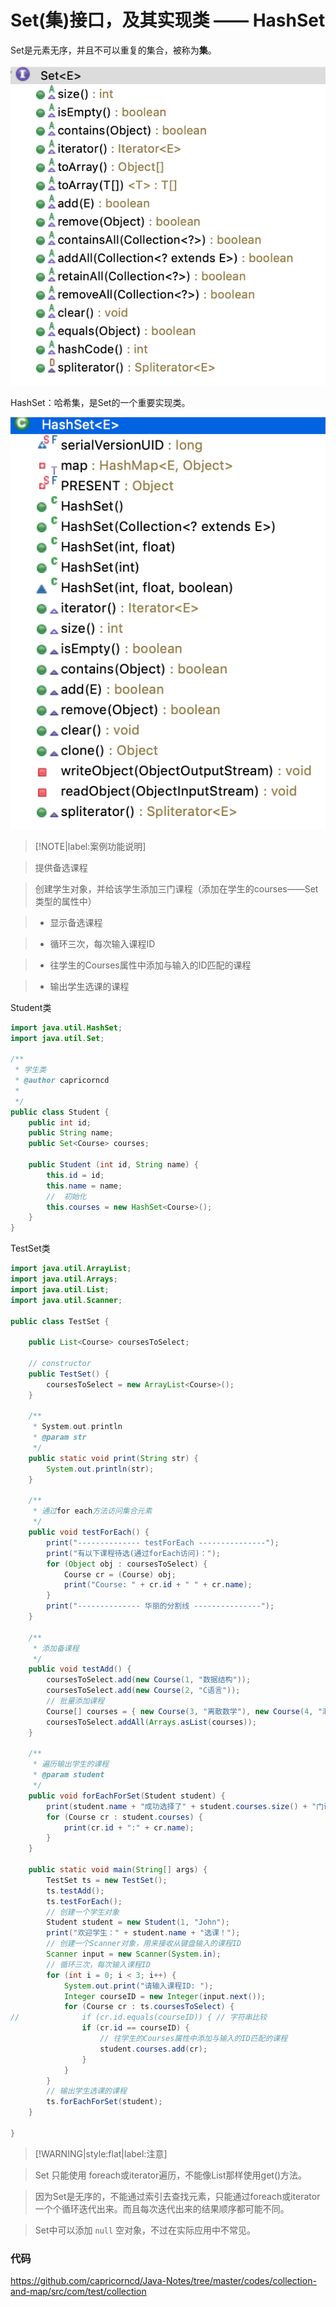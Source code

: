 # Set(集)接口，及其实现类 —— HashSet

Set是元素无序，并且不可以重复的集合，被称为**集**。

![](img/set-methods.png)

HashSet：哈希集，是Set的一个重要实现类。

![](img/hash-set-methods.png)

> [!NOTE|label:案例功能说明]

> 提供备选课程

> 创建学生对象，并给该学生添加三门课程（添加在学生的courses——Set类型的属性中）

> * 显示备选课程

> * 循环三次，每次输入课程ID

> * 往学生的Courses属性中添加与输入的ID匹配的课程

> * 输出学生选课的课程

Student类

```java
import java.util.HashSet;
import java.util.Set;

/**
 * 学生类
 * @author capricorncd
 *
 */
public class Student {
	public int id;
	public String name;
	public Set<Course> courses;

	public Student (int id, String name) {
		this.id = id;
		this.name = name;
		//  初始化
		this.courses = new HashSet<Course>();
	}
}

```

TestSet类

```java
import java.util.ArrayList;
import java.util.Arrays;
import java.util.List;
import java.util.Scanner;

public class TestSet {

	public List<Course> coursesToSelect;

	// constructor
	public TestSet() {
		coursesToSelect = new ArrayList<Course>();
	}

	/**
	 * System.out.println
	 * @param str
	 */
	public static void print(String str) {
		System.out.println(str);
	}

	/**
	 * 通过for each方法访问集合元素
	 */
	public void testForEach() {
		print("-------------- testForEach ---------------");
		print("有以下课程待选(通过forEach访问)：");
		for (Object obj : coursesToSelect) {
			Course cr = (Course) obj;
			print("Course: " + cr.id + " " + cr.name);
		}
		print("-------------- 华丽的分割线 ---------------");
	}

	/**
	 * 添加备课程
	 */
	public void testAdd() {
		coursesToSelect.add(new Course(1, "数据结构"));
		coursesToSelect.add(new Course(2, "C语言"));
		// 批量添加课程
		Course[] courses = { new Course(3, "离散数学"), new Course(4, "汇编语言"), new Course(5, "高等数学"), new Course(6, "GoLang") };
		coursesToSelect.addAll(Arrays.asList(courses));
	}

	/**
	 * 遍历输出学生的课程
	 * @param student
	 */
	public void forEachForSet(Student student) {
		print(student.name + "成功选择了" + student.courses.size() + "门课程！");
		for (Course cr : student.courses) {
			print(cr.id + ":" + cr.name);
		}
	}

	public static void main(String[] args) {
		TestSet ts = new TestSet();
		ts.testAdd();
		ts.testForEach();
		// 创建一个学生对象
		Student student = new Student(1, "John");
		print("欢迎学生：" + student.name + "选课！");
		// 创建一个Scanner对象，用来接收从键盘输入的课程ID
		Scanner input = new Scanner(System.in);
		// 循环三次，每次输入课程ID
		for (int i = 0; i < 3; i++) {
			System.out.print("请输入课程ID: ");
			Integer courseID = new Integer(input.next());
			for (Course cr : ts.coursesToSelect) {
//				if (cr.id.equals(courseID)) { // 字符串比较
				if (cr.id == courseID) {
					// 往学生的Courses属性中添加与输入的ID匹配的课程
					student.courses.add(cr);
				}
			}
		}
		// 输出学生选课的课程
		ts.forEachForSet(student);
	}

}
```

> [!WARNING|style:flat|label:注意]

> Set 只能使用 foreach或iterator遍历，不能像List那样使用get()方法。

> 因为Set是无序的，不能通过索引去查找元素，只能通过foreach或iterator一个个循环迭代出来。而且每次迭代出来的结果顺序都可能不同。

> Set中可以添加 `null` 空对象，不过在实际应用中不常见。

### 代码

https://github.com/capricorncd/Java-Notes/tree/master/codes/collection-and-map/src/com/test/collection

